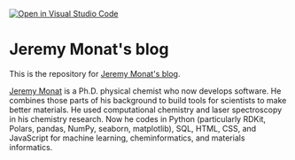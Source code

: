 [![Open in Visual Studio Code](https://img.shields.io/badge/Open%20in-Visal%20Studio%20Code-blue?style=for-the-badge&logo=visualstudiocode)](https://open.vscode.dev/bertiewooster/bertiewooster.github.io)

# Jeremy Monat's blog

This is the repository for [Jeremy Monat's blog](https://bertiewooster.github.io/).

[Jeremy Monat](https://www.linkedin.com/in/jemonat/) is a Ph.D. physical chemist who now develops software. He combines those parts of his background to build tools for scientists to make better materials. He used computational chemistry and laser spectroscopy in his chemistry research. Now he codes in Python (particularly RDKit, Polars, pandas, NumPy, seaborn, matplotlib), SQL, HTML, CSS, and JavaScript for machine learning, cheminformatics, and materials informatics.
